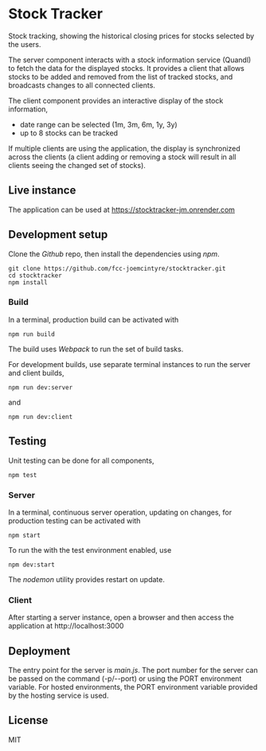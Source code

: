 # Stock Tracker

Stock tracking, showing the historical closing prices for stocks selected by
the users.

The server component interacts with a stock information service (Quandl) to
fetch the data for the displayed stocks. It provides a client that allows
stocks to be added and removed from the list of tracked stocks, and
broadcasts changes to all connected clients.

The client component provides an interactive display of the stock information,

- date range can be selected (1m, 3m, 6m, 1y, 3y)
- up to 8 stocks can be tracked

If multiple clients are using the application, the display is
synchronized across the clients (a client adding or removing a stock will
result in all clients seeing the changed set of stocks).

## Live instance

The application can be used at https://stocktracker-jm.onrender.com

## Development setup

Clone the *Github* repo, then install the dependencies using *npm*.

```
git clone https://github.com/fcc-joemcintyre/stocktracker.git
cd stocktracker
npm install
```

### Build

In a terminal, production build can be activated with

```
npm run build
```

The build uses *Webpack* to run the set of build tasks.

For development builds, use separate terminal instances to run the server
and client builds,

```
npm run dev:server
```

and

```
npm run dev:client
```

## Testing

Unit testing can be done for all components,

```
npm test
```

### Server

In a terminal, continuous server operation, updating on changes,
for production testing can be activated with

```
npm start
```

To run the with the test environment enabled, use

```
npm dev:start
```

The *nodemon* utility provides restart on update.

### Client

After starting a server instance, open a browser and then access the
application at http://localhost:3000

## Deployment

The entry point for the server is *main.js*.
The port number for the server can be passed on the command (-p/--port) or using
the PORT environment variable. For hosted environments, the PORT environment
variable provided by the hosting service is used.

## License
MIT
